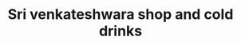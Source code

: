 ---
title: "Sri venkateshwara shop and cold drinks"
url: /srikakulam/sri-venkateshwara-shop-and-cold-drinks/
shop: supermarket
---